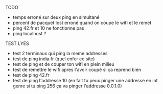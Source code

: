 TODO

- temps erroné sur deux ping en simultané
- percent de pacquet lost erroné quand on coupe le wifi et le remet
- ping 42.fr et 10 ne fonctionne pas
- ping localhost ?


TEST LYES

- test 2 terminaux qui ping la meme addresses
- test de ping india.fr (quel enfer ce site)
- test de ping et de couper ton wifi en plein milieu
- test de remettre le wifi apres l'avoir coupé si ça reprend bien
- test de ping 42.fr
- test de ping l'addresse 10 (en fait tu peux pinger une addresse en int genre si tu ping 256 ça va pinger l'addresse 0.0.1.0)
